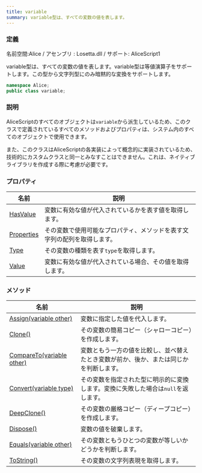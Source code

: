 ```yaml
---
title: variable
summary: variable型は、すべての変数の値を表します。
---
```

### 定義
名前空間:Alice / アセンブリ : Losetta.dll / サポート: AliceScript1

variable型は、すべての変数の値を表します。variable型は等値演算子をサポートします。この型から文字列型にのみ暗黙的な変換をサポートします。

```cs title="AliceScript"
namespace Alice;
public class variable;
```

### 説明

AliceScriptのすべてのオブジェクトは`variable`から派生しているため、このクラスで定義されているすべてのメソッドおよびプロパティは、システム内のすべてのオブジェクトで使用できます。

また、このクラスはAliceScriptの各実装によって概念的に実装されているため、技術的にカスタムクラスと同一とみなすことはできません。これは、ネイティブライブラリを作成する際に考慮が必要です。

### プロパティ
|名前|説明|
|---|---|
|[HasValue](./hasvalue.md)|変数に有効な値が代入されているかを表す値を取得します。|
|[Properties](./properties.md)|その変数で使用可能なプロパティ、メソッドを表す文字列の配列を取得します。|
|[Type](./type.md)|その変数の種類を表す`type`を取得します。|
|[Value](./value.md)|変数に有効な値が代入されている場合、その値を取得します。|

### メソッド
|名前|説明|
|---|---|
|[Assign(variable other)](./assign.md)|変数に指定した値を代入します。|
|[Clone()](./clone.md)|その変数の簡易コピー（シャローコピー）を作成します。|
|[CompareTo(variable other)](./compareto.md)|変数ともう一方の値を比較し、並べ替えたとき変数が前か、後か、または同じかを判断します。|
|[Convert(variable type)](./convert.md)|その変数を指定された型に明示的に変換します。変換に失敗した場合は`null`を返します。|
|[DeepClone()](./deepclone.md)|その変数の厳格コピー（ディープコピー）を作成します。|
|[Dispose()](./dispose.md)|変数の値を破棄します。|
|[Equals(variable other)](./equals.md)|その変数ともうひとつの変数が等しいかどうかを判断します。|
|[ToString()](./tostring.md)|その変数の文字列表現を取得します。|
